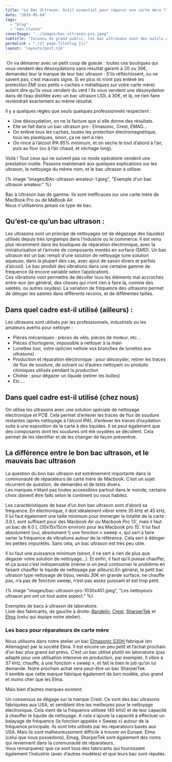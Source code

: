 ```yaml
---
title: "Le Bac Ultrason: Outil essentiel pour réparer une carte mère ?"
date: "2019-05-04"
tags: 
  - "blog"
  - "non-classe"
coverImage: "../images/bac-ultrason-pro.jpeg"
subtitle: "Inconnu du grand public, les bac ultrasons sont des outils de nettoyage très utilisés en optique, médical, mécanique de précision ou horlogerie. C'est aussi un indispensable dans notre atelier."
permalink : "./{{ page.fileSlug }}/"
layout: 'layouts/post.njk'
---
```


 On va démarrer avec un petit coup de gueule : toutes ces boutiques qui vous vendent des désoxydations sans résultat garanti à 20 ou 30€, demandez leur la marque de leur bac ultrason : S’ils réfléchissent, ou ne savent pas, c’est mauvais signe. Si en plus ils n’ont pas enlevé les protection EMI (ces petits « caches » métalliques sur votre carte mère) autant dire qu’ils vous vendent du vent ! Ils vous vendent une désoxydation dans de l’eau distillée avec un bac ultrason LIDL à 30€, et là, ne rien faire reviendrait exactement au même résultat.

Il y a quelques règles que seuls quelques professionnels respectent :

- Une désoxydation, on ne la facture que si elle donne des résultats.
- Elle se fait dans un bac ultrason pro : Elmasonic, Crest, EMAG…
- On enlève tous les caches, toutes les protection électromagnétique, tous les plastiques, sinon, ça ne sert à rien.
- On rince à l’alcool IPA 95% minimum, et on sèche le tout d’abord à l’air, puis au four (ou à l’air chaud, et séchage long).

Voilà ! Tout ceux qui ne suivent pas ce mode opératoire vendent une prestation inutile. Passons maintenant aux quelques explications sur les ultrason, le nettoyage du même nom, et le bac ultrason à utiliser.

{% image "images/BAc-ultrason-amateur-1.jpeg", "Exemple d'un bac ultrason amateur." %}

Bac à Ultrason bas de gamme. Ils sont inefficaces sur une carte mère de MacBook Pro ou de MaBook Air.  
Nous n'utiliserons jamais ce type de bac.

## Qu’est-ce qu’un bac ultrason :

Les ultrasons sont un principe de nettoyages (et de dégazage des liquides) utilisés depuis très longtemps dans l’industrie ou le commerce. Il est venu plus récemment dans les boutiques de réparation électronique, avec la miniaturisation et l’arrivée de composants montés en surface (SMD). Un bac ultrason est un bac rempli d’une solution de nettoyage (une solution aqueuse, dans la plupart des cas, avec ajout de savon divers et parfois d’alcool). Le bac produit des vibrations dans une certaine gamme de fréquence (là encore variable selon l’application).  
Ces vibrations vont permettre de décoller tous les éléments mal accrochés entre-eux (en général, des choses qui n’ont rien à faire là, comme des saletés, ou autres oxydes). La variation de fréquence des ultrasons permet de déloger les saletés dans différents recoins, et de différentes tailles.

## Dans quel cadre est-il utilisé (ailleurs) :

Les ultrasons sont utilisés par les professionnels, industriels ou les amateurs avertis pour nettoyer :

- Pièces mécaniques : pièces de vélo, pièces de moteur, etc…
- Pièces d’horlogerie, impossible à nettoyer à la main
- Lunettes (oui, votre opticien nettoie vos branches de lunettes aux ultrasons)
- Production et réparation électronique : pour désoxyder, retirer les traces de flux de soudure, de solvant ou d’autres nettoyant ou produits chimiques utilisés pendant la production
- Chimie : pour dégazer un liquide (retirer les bulles)
- Etc….

## Dans quel cadre est-il utilisé (chez nous)

On utilise les ultrasons avec une solution spéciale de nettoyage électronique et PCB. Cela permet d’enlever les traces de flux de soudure restantes (après nettoyage à l’alcool IPA), d’enlever les traces d’oxydation suite à une exposition de la carte à des liquides. Il se peut également que des composants dont les soudures ont été oxydées se décollent. Cela permet de les identifier et de les changer de façon préventive.

## La différence entre le bon bac ultrason, et le mauvais bac ultrason

La question du bon bac ultrason est extrêmement importante dans la communauté de réparateurs de carte mère de Macbook. C’est un sujet récurrent de question, de demandes et de tests divers.  
Les marques n’étant pas toutes accessibles partout dans le monde, certains choix doivent être faits selon le continent ou vous habitez.

Les caractéristiques de base d’un bon bac ultrason sont d’abord sa fréquence. En électronique, il doit idéalement vibrer entre 35 kHz et 45 kHz.  
Il lui faut également une taille minimum pour immerger la totalité de la carte : 3.0 L sont suffisant pour des Macbook Air ou Macbook Pro 13’, mais il faut un bac de 6.0 L (30x15x15cm environ) pour les Macbook pro 15’. Il lui faut absolument (oui, absolument !) une fonction « sweep », qui sert à faire varier la fréquence de vibrations autour de la référence. Cela sert à déloger les petites impuretés. Sans cela, un bac ultrason est très peu utile.

Il lui faut une puissance minimum (sinon, il ne sert à rien de plus que dégazer votre solution de nettoyage…). Et enfin, il faut qu’il puisse chauffer, et ça aussi c’est indispensable (même si on peut contourner le problème en faisant chauffer le liquide de nettoyage par ailleurs).En général, le petit bac ultrason type nettoyage de bijou, vendu 30€ en grande surface, ne chauffe pas, n’a pas de fonction sweep, n’est pas assez puissant et est trop petit.

{% image "images/bac-ultrason-pro-1030x451.jpeg", "Les nettoyeurs ultrason pro ont un tout autre aspect." %}


Exemples de bacs à ultrason de laboratoire.  
Liste des fabricants, de gauche à droite: [Bandelin](https://bandelin.com/produkte/?lang=fr), [Crest](https://www.crest-ultrasonics.com/), [SharperTek](https://www.sharpertek.com/) et [Elma](https://www.elma-ultrasonic.com/fr/) (celui qui équipe notre atelier).

### Les bacs pour réparateurs de carte mère

Nous utilisons dans notre atelier un bac [Elmasonic S30H](https://www.laboandco.com/nettoyage-ultrasons-bac-ultrasons-elmasonic-s30h-ELM-1001955) fabriqué (en Allemagne) par la société Elma. Il est encore un peu petit et l’achat prochain d’un bac plus grand est prévu. C’est un bac utilisé plutôt en laboratoire (pas adapté pour une utilisation intensive en production, par exemple). Il vibre à 37 kHz, chauffe, à une fonction « sweep », et fait le bien le job qu’on lui demande. Notre prochain achat sera peut-être un bac SharperTek.  
Il semble que cette marque fabrique également de bon modèle, plus grand et moins cher que les Elma.

Mais bien d’autres marques existent:

Un consensus se dégage sur la marque Crest. Ce sont des bac ultrasons fabriquées aux USA, et semblent être les meilleures pour le nettoyage électronique. Cela vient de la fréquence utilisée (40 kHz) et de leur capacité à chauffer le liquide de nettoyage. A cela s'ajoute la capacité à effectuer un balayage de fréquence (la fonction appelée « Sweep ») autour de la fréquence principale. Ils sont très utilisés par les réparateurs basés aux USA. Mais ils sont malheureusement difficile à trouver en Europe. Elma (celui que nous possédons), Emag, SharperTek sont également des noms qui reviennent dans la communauté de réparateurs.  
Vous remarquerez que ce sont tous des fabricants qui fournissent également l’industrie (avec d’autres modèles) et que leurs bac sont réputés.
